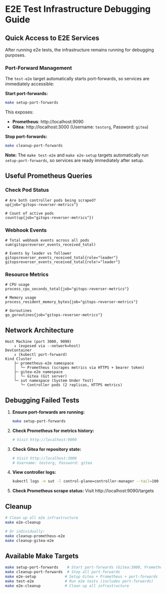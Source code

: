 # E2E Test Infrastructure Debugging Guide

## Quick Access to E2E Services

After running e2e tests, the infrastructure remains running for debugging purposes.

### Port-Forward Management

The `test-e2e` target automatically starts port-forwards, so services are immediately accessible:

**Start port-forwards:**
```bash
make setup-port-forwards
```

This exposes:
- **Prometheus**: http://localhost:9090
- **Gitea**: http://localhost:3000 (Username: `testorg`, Password: `gitea`)

**Stop port-forwards:**
```bash
make cleanup-port-forwards
```

**Note:** The `make test-e2e` and `make e2e-setup` targets automatically run `setup-port-forwards`, so services are ready immediately after setup.

## Useful Prometheus Queries

### Check Pod Status
```promql
# Are both controller pods being scraped?
up{job="gitops-reverser-metrics"}

# Count of active pods
count(up{job="gitops-reverser-metrics"})
```

### Webhook Events
```promql
# Total webhook events across all pods
sum(gitopsreverser_events_received_total)

# Events by leader vs follower
gitopsreverser_events_received_total{role="leader"}
gitopsreverser_events_received_total{role!="leader"}
```

### Resource Metrics
```promql
# CPU usage
process_cpu_seconds_total{job="gitops-reverser-metrics"}

# Memory usage
process_resident_memory_bytes{job="gitops-reverser-metrics"}

# Goroutines
go_goroutines{job="gitops-reverser-metrics"}
```

## Network Architecture

```
Host Machine (port 3000, 9090)
    ↕ (exposed via --network=host)
DevContainer
    ↕ (kubectl port-forward)
Kind Cluster
    ├─ prometheus-e2e namespace
    │  └─ Prometheus (scrapes metrics via HTTPS + bearer token)
    ├─ gitea-e2e namespace
    │  └─ Gitea (Git server)
    └─ sut namespace (System Under Test)
       └─ Controller pods (2 replicas, HTTPS metrics)
```

## Debugging Failed Tests

1. **Ensure port-forwards are running:**
   ```bash
   make setup-port-forwards
   ```

2. **Check Prometheus for metrics history:**
   ```bash
   # Visit http://localhost:9090
   ```

3. **Check Gitea for repository state:**
   ```bash
   # Visit http://localhost:3000
   # Username: testorg, Password: gitea
   ```

4. **View controller logs:**
   ```bash
   kubectl logs -n sut -l control-plane=controller-manager --tail=100
   ```

5. **Check Prometheus scrape status:**
   Visit http://localhost:9090/targets

## Cleanup

```bash
# Clean up all e2e infrastructure
make e2e-cleanup

# Or individually:
make cleanup-prometheus-e2e
make cleanup-gitea-e2e
```

## Available Make Targets

```bash
make setup-port-forwards    # Start port-forwards (Gitea:3000, Prometheus:9090)
make cleanup-port-forwards  # Stop all port-forwards
make e2e-setup             # Setup Gitea + Prometheus + port-forwards
make test-e2e              # Run e2e tests (includes port-forwards)
make e2e-cleanup           # Clean up all infrastructure